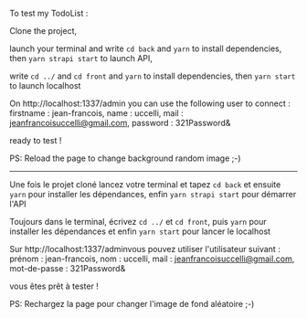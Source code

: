 To test my TodoList :

Clone the project,

launch your terminal and write `cd back` and `yarn` to install dependencies, then `yarn strapi start` to launch API,

write `cd ../` and `cd front` and `yarn` to install dependencies, then `yarn start` to launch localhost

On http://localhost:1337/admin you can use the following user to connect :
firstname : jean-francois, name : uccelli, mail : jeanfrancoisuccelli@gmail.com, password : 321Password&

ready to test !

PS: Reload the page to change background random image ;-)
___________________________________________________________________________________________________________________________________

Une fois le projet cloné
lancez votre terminal et tapez `cd back` et ensuite `yarn` pour installer les dépendances, enfin `yarn strapi start` pour démarrer l'API

Toujours dans le terminal, écrivez `cd ../` et `cd front`, puis `yarn` pour installer les dépendances et enfin `yarn start` pour lancer le localhost

Sur http://localhost:1337/adminvous pouvez utiliser l'utilisateur suivant :
prénom : jean-francois, nom : uccelli, mail : jeanfrancoisuccelli@gmail.com, mot-de-passe : 321Password&

vous êtes prêt à tester !

PS: Rechargez la page pour changer l'image de fond aléatoire ;-)
